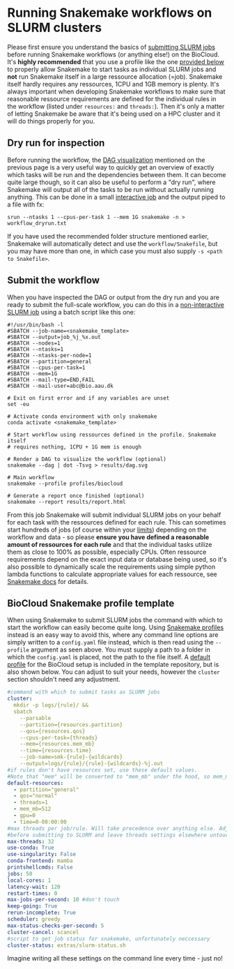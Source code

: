# Running Snakemake workflows on SLURM clusters
Please first ensure you understand the basics of [submitting SLURM jobs](../../slurm/request.md) before running Snakemake workflows (or anything else!) on the BioCloud. It's **highly recommended** that you use a profile like the one [provided below](#biocloud-snakemake-profile-template) to properly allow Snakemake to start tasks as individual SLURM jobs and **not** run Snakemake itself in a large ressource allocation (=job). Snakemake itself hardly requires any ressources, 1CPU and 1GB memory is plenty. It's always important when developing Snakemake workflows to make sure that reasonable ressource requirements are defined for the individual rules in the workflow (listed under `resources:` and `threads:`). Then it's only a matter of letting Snakemake be aware that it's being used on a HPC cluster and it will do things properly for you.

## Dry run for inspection
Before running the workflow, the [DAG visualization](tutorial.md#the-directed-acyclic-graph-dag) mentioned on the previous page is a very useful way to quickly get an overview of exactly which tasks will be run and the dependencies between them. It can become quite large though, so it can also be useful to perform a "dry run", where Snakemake will output all of the tasks to be run without actually running anything. This can be done in a small [interactive job](../../slurm/request.md#interactive-jobs) and the output piped to a file with fx:

```
srun --ntasks 1 --cpus-per-task 1 --mem 1G snakemake -n > workflow_dryrun.txt
```

If you have used the recommended folder structure mentioned earlier, Snakemake will automatically detect and use the `workflow/Snakefile`, but you may have more than one, in which case you must also supply `-s <path to Snakefile>`. 

## Submit the workflow
When you have inspected the DAG or output from the dry run and you are ready to submit the full-scale workflow, you can do this in a [non-interactive SLURM job](../../slurm/request.md#non-interactive-jobs) using a batch script like this one:

```shell
#!/usr/bin/bash -l
#SBATCH --job-name=<snakemake_template>
#SBATCH --output=job_%j_%x.out
#SBATCH --nodes=1
#SBATCH --ntasks=1
#SBATCH --ntasks-per-node=1
#SBATCH --partition=general
#SBATCH --cpus-per-task=1
#SBATCH --mem=1G
#SBATCH --mail-type=END,FAIL
#SBATCH --mail-user=abc@bio.aau.dk

# Exit on first error and if any variables are unset
set -eu

# Activate conda environment with only snakemake
conda activate <snakemake_template>

# Start workflow using ressources defined in the profile. Snakemake itself 
# requires nothing, 1CPU + 1G mem is enough

# Render a DAG to visualize the workflow (optional)
snakemake --dag | dot -Tsvg > results/dag.svg

# Main workflow
snakemake --profile profiles/biocloud

# Generate a report once finished (optional)
snakemake --report results/report.html
```

From this job Snakemake will submit individual SLURM jobs on your behalf for each task with the ressources defined for each rule. This can sometimes start hundreds of jobs (of course within your [limits](../../slurm/accounting.md#show-qos-info-and-limitations)) depending on the workflow and data - so please **ensure you have defined a reasonable amount of ressources for each rule** and that the individual tasks utilize them as close to 100% as possible, especially CPUs. Often ressource requirements depend on the exact input data or database being used, so it's also possible to dynamically scale the requirements using simple python lambda functions to calculate appropriate values for each ressource, see [Snakemake docs](https://snakemake.readthedocs.io/en/latest/snakefiles/rules.html#dynamic-resources) for details.

## BioCloud Snakemake profile template
When using Snakemake to submit SLURM jobs the command with which to start the workflow can easily become quite long. Using [Snakemake profiles](https://snakemake.readthedocs.io/en/latest/executing/cli.html#profiles) instead is an easy way to avoid this, where any command line options are simply written to a `config.yaml` file instead, which is then read using the `--profile` argument as seen above. You must supply a path to a folder in which the `config.yaml` is placed, not the path to the file itself. A [default profile](https://github.com/cmc-aau/snakemake_project_template/blob/main/profiles/biocloud/config.yaml) for the BioCloud setup is included in the template repository, but is also shown below. You can adjust to suit your needs, however the `cluster` section shouldn't need any adjustment.

```yaml
#command with which to submit tasks as SLURM jobs
cluster:
  mkdir -p logs/{rule}/ &&
  sbatch
    --parsable
    --partition={resources.partition}
    --qos={resources.qos}
    --cpus-per-task={threads}
    --mem={resources.mem_mb}
    --time={resources.time}
    --job-name=smk-{rule}-{wildcards}
    --output=logs/{rule}/{rule}-{wildcards}-%j.out
#if rules don't have resources set, use these default values.
#Note that "mem" will be converted to "mem_mb" under the hood, so mem_mb is prefered
default-resources:
  - partition="general"
  - qos="normal"
  - threads=1
  - mem_mb=512
  - gpu=0
  - time=0-08:00:00
#max threads per job/rule. Will take precedence over anything else. Adjust this
#before submitting to SLURM and leave threads settings elsewhere untouched
max-threads: 32
use-conda: True
use-singularity: False
conda-frontend: mamba
printshellcmds: False
jobs: 50
local-cores: 1
latency-wait: 120
restart-times: 0
max-jobs-per-second: 10 #don't touch
keep-going: True
rerun-incomplete: True
scheduler: greedy
max-status-checks-per-second: 5
cluster-cancel: scancel
#script to get job status for snakemake, unfortunately neccessary
cluster-status: extras/slurm-status.sh
```

Imagine writing all these settings on the command line every time - just no!
